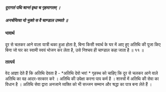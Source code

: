 ##### दूरागतं पथि श्रान्तं वृथा च गृहमागतम् ।
##### अनर्चयित्वा यो भुक्ते स वै चाण्डाल उच्यते ॥

#### भावार्थ

दूर से चलकर आने वाला यात्री थका हुआ होता है, बिना किसी स्वार्थ के घर में आए हुए अतिथि की पूजा किए बिना जो घर का स्वामी स्वयं भोजन कर लेता है, उसे निश्चय ही चाण्डाल कहा जाता है ॥ ११ ॥

#### तात्पर्य

वेद आज्ञा देते हैं कि अतिथि देवता है - *अतिथि देवो भव! * गृहस्थ को चाहिए कि दूर से चलकर आने वाले अतिथि का वह आदर-सत्कार करे । अतिथि की उपेक्षा करना पाप कर्म है । शास्त्रों में अतिथि की सेवा का विधान है । अतिथि सेवा द्वारा अनजाने व्यक्ति को भी सज्जन सम्मान और श्रद्धा का पात्र बना लेते हैं ।
